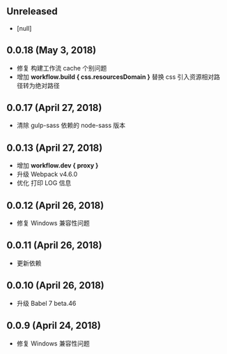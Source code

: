 ## Unreleased

* [null]

## 0.0.18 (May 3, 2018)

* 修复 构建工作流 cache 个别问题
* 增加 **workflow.build { css.resourcesDomain }** 替换 css 引入资源相对路径转为绝对路径

## 0.0.17 (April 27, 2018)

* 清除 gulp-sass 依赖的 node-sass 版本

## 0.0.13 (April 27, 2018)

* 增加 **workflow.dev { proxy }**
* 升级 Webpack v4.6.0
* 优化 打印 LOG 信息

## 0.0.12 (April 26, 2018)

* 修复 Windows 兼容性问题

## 0.0.11 (April 26, 2018)

* 更新依赖

## 0.0.10 (April 26, 2018)

* 升级 Babel 7 beta.46

## 0.0.9 (April 24, 2018)

* 修复 Windows 兼容性问题
